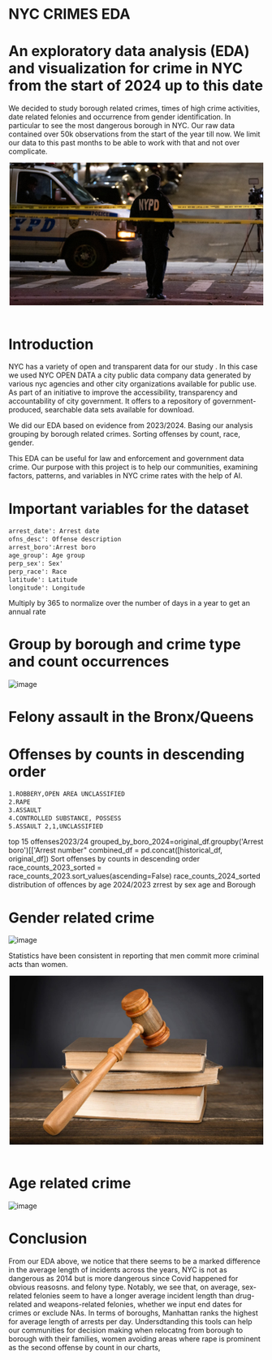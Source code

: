 # NYC CRIMES EDA
# An exploratory data analysis (EDA) and visualization for crime in NYC from the start of 2024 up to this date
We decided to study borough related crimes, times of high crime activities, date related felonies and occurrence from gender identification. In particular to see the most dangerous borough in NYC. Our raw data contained over 50k observations from the start of the year till now. We limit our data to this past months to be able to work with that and not over complicate.
<div style="text-align:center">
    <img src="nypd image.jpeg" style="width:500px;" />
</div>
<br />

# Introduction

NYC has a variety of open and transparent data for our study . In this case we used NYC OPEN DATA a city public data company data generated by various nyc agencies and other city organizations available for public use. As part of an initiative to improve the accessibility, transparency and accountability of city government.  It offers to a repository of government- produced, searchable data sets available for download.  

We did our EDA based on evidence from 2023/2024. Basing our analysis grouping by borough related crimes. Sorting offenses by count, race, gender. 

This EDA can be useful for law and enforcement and government data crime. Our purpose with this project is to help our communities, examining factors, patterns, and variables in NYC crime rates with the help of AI.

# Important variables for the dataset

    arrest_date': Arrest date
    ofns_desc': Offense description
    arrest_boro':Arrest boro
    age_group': Age group
    perp_sex': Sex'
    perp_race': Race
    latitude': Latitude
    longitude': Longitude

Multiply by 365 to normalize over the number of days in a year to get an annual rate
# Group by borough and crime type and count occurrences
![image](https://github.com/amos6224/group5-project1/assets/163084245/1588d0d2-b74d-4475-9d62-47fd71668a66)


# Felony assault in the Bronx/Queens
# Offenses by counts in descending order
    1.ROBBERY,OPEN AREA UNCLASSIFIED
    2.RAPE 
    3.ASSAULT
    4.CONTROLLED SUBSTANCE, POSSESS
    5.ASSAULT 2,1,UNCLASSIFIED

top 15 offenses2023/24
grouped_by_boro_2024=original_df.groupby('Arrest boro')[['Arrest number"
combined_df = pd.concat([historical_df, original_df])
Sort offenses by counts in descending order race_counts_2023_sorted = race_counts_2023.sort_values(ascending=False)
race_counts_2024_sorted
distribution of offences by age 2024/2023
zrrest by sex age and Borough

# Gender related crime

![image](https://github.com/amos6224/group5-project1/assets/163084245/e2f82566-0b1a-4cf3-a20c-980f6435d1a0)



Statistics have been consistent in reporting that men commit more criminal acts than women. 
<div style="text-align:center">
    <img src="justice_102275273.jpg" style="width:500px;" />
</div>
<br />

# Age related crime

![image](https://github.com/amos6224/group5-project1/assets/163084245/728fe82d-9f86-4699-9f32-93e8874d3fc0)


# Conclusion

From our EDA above, we notice that there seems to be a marked difference in the average length of incidents across the years, NYC is not as dangerous as 2014 but is more dangerous since Covid happened for obvious reasosns. and felony type. Notably, we see that, on average, sex-related felonies seem to have a longer average incident length than drug-related and weapons-related felonies, whether we input end dates for crimes or exclude NAs. In terms of boroughs, Manhattan ranks the highest for average length of arrests per day. 
Undersdtanding this tools can help our communities for decision making when relocatng from borough to borough with their families, women avoiding areas where rape is prominent as the second offense by count in our charts, 
